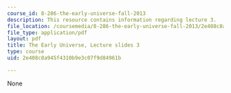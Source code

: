```yaml
---
course_id: 8-286-the-early-universe-fall-2013
description: This resource contains information regarding lecture 3.
file_location: /coursemedia/8-286-the-early-universe-fall-2013/2e408c8a945f4310b9e3c07f9d84961b_MIT8_286F13_lec03.pdf
file_type: application/pdf
layout: pdf
title: The Early Universe, Lecture slides 3
type: course
uid: 2e408c8a945f4310b9e3c07f9d84961b

---
```

None